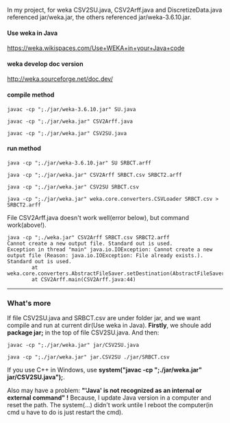 In my project, for weka CSV2SU.java, CSV2Arff.java and DiscretizeData.java referenced jar/weka.jar, the others referenced jar/weka-3.6.10.jar.

#### Use weka in Java

https://weka.wikispaces.com/Use+WEKA+in+your+Java+code

#### weka develop doc version

http://weka.sourceforge.net/doc.dev/

#### compile method

``` 
javac -cp ";./jar/weka-3.6.10.jar" SU.java

javac -cp ";./jar/weka.jar" CSV2Arff.java

javac -cp ";./jar/weka.jar" CSV2SU.java
``` 

#### run method

``` 
java -cp ";./jar/weka-3.6.10.jar" SU SRBCT.arff

java -cp ";./jar/weka.jar" CSV2Arff SRBCT.csv SRBCT2.arff

java -cp ";./jar/weka.jar" CSV2SU SRBCT.csv
``` 

```
java -cp ";./jar/weka.jar" weka.core.converters.CSVLoader SRBCT.csv > SRBCT2.arff
```
File CSV2Arff.java doesn't work well(error below), but command work(above!).

``` 
java -cp ";./weka.jar" CSV2Arff SRBCT.csv SRBCT2.arff
Cannot create a new output file. Standard out is used.
Exception in thread "main" java.io.IOException: Cannot create a new output file (Reason: java.io.IOException: File already exists.). Standard out is used.
        at weka.core.converters.AbstractFileSaver.setDestination(AbstractFileSaver.java:421)
        at CSV2Arff.main(CSV2Arff.java:44)
```

---

### What's more

If file CSV2SU.java and SRBCT.csv are under folder jar, and we want compile and run at current dir(Use weka in Java). **Firstly**, we shoule add **package jar;** in the top of file CSV2SU.java. And then:

```
javac -cp ";./jar/weka.jar" jar/CSV2SU.java

java -cp ";./jar/weka.jar" jar.CSV2SU ./jar/SRBCT.csv
```

If you use C++ in Windows, use **system("javac -cp \";./jar/weka.jar\" jar/CSV2SU.java");**.

Also may have a problem: **"'Java' is not recognized as an internal or external command" !** Because, I update Java version in a computer and reset the path. The system(...) didn't work untile I reboot the computer(in cmd u have to do is just restart the cmd).